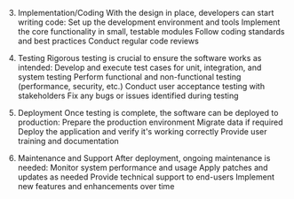 3. Implementation/Coding
With the design in place, developers can start writing code:
Set up the development environment and tools
Implement the core functionality in small, testable modules
Follow coding standards and best practices
Conduct regular code reviews

5. Testing
Rigorous testing is crucial to ensure the software works as intended:
Develop and execute test cases for unit, integration, and system testing
Perform functional and non-functional testing (performance, security, etc.)
Conduct user acceptance testing with stakeholders
Fix any bugs or issues identified during testing

7. Deployment
Once testing is complete, the software can be deployed to production:
Prepare the production environment
Migrate data if required
Deploy the application and verify it's working correctly
Provide user training and documentation

9. Maintenance and Support
After deployment, ongoing maintenance is needed:
Monitor system performance and usage
Apply patches and updates as needed
Provide technical support to end-users
Implement new features and enhancements over time
